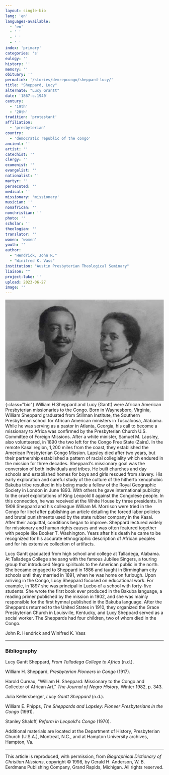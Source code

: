 ```yaml
---
layout: single-bio
lang: 'en'
languages-available:
  - 'en'
  - ' '
  - ' '
  - ' '
index: 'primary'
categories: 's'
eulogy: ''
history: ''
memory: ''
obituary: ''
permalink: '/stories/demrepcongo/sheppard-lucy/'
title: "Sheppard, Lucy"
alternate: "Lucy Grantt"
date: '1867-c.1940'
century:
  - '19th'
  - '20th'
tradition: 'protestant'
affiliation:
  - 'presbyterian'
country:
  - 'democratic republic of the congo'
ancient: ''
artist: ''
catechist: ''
clergy: ''
ecumenist: ''
evangelist: ''
nationalist: ''
martyr: ''
persecuted: ''
medical: ''
missionary: 'missionary'
musician: ''
nonafrican: ''
nonchristian: ''
photo: ''
scholar: ''
theologian: ''
translator: ''
women: 'women'
youth: ''
author:
  - "Hendrick, John R."
  - "Winifred K. Vass"
institution: "Austin Presbyterian Theological Seminary"
liaison: ""
project-luke: ''
upload: 2023-06-27
image: ''
---
```


![Lucy Sheppard](/images/bio-pics/demrepcongo/sheppard-william/sheppard-william.jpg){:class="bio"}
William H Sheppard and Lucy (Gantt) were African American Presbyterian missionaries to the Congo. Born in Waynesboro, Virginia, William Sheppard graduated from Stillman Institute, the Southern Presbyterian school for African American ministers in Tuscaloosa, Alabama. While he was serving as a pastor in Atlanta, Georgia, his call to become a missionary to Africa was confirmed by the Presbyterian Church U.S. Committee of Foreign Missions. After a white minister, Samuel M. Lapsley, also volunteered, in 1890 the two left for the Congo Free State (Zaire). In the remote Kasai region, 1,200 miles from the coast, they established the American Presbyterian Congo Mission. Lapsley died after two years, but their partnership established a pattern of racial collegiality which endured in the mission for three decades. Sheppard's missionary goal was the conversion of both individuals and tribes. He built churches and day schools and established homes for boys and girls rescued from slavery. His early exploration and careful study of the culture of the hitherto xenophobic Bakuba tribe resulted in his being made a fellow of the Royal Geographic Society in London in June 1893. With others he gave international publicity to the cruel exploitations of King Leopold II against the Congolese people. In this connection, he was received at the White House by three presidents. In 1909 Sheppard and his colleague William M. Morrison were tried in the Congo for libel after publishing an article detailing the forced labor policies and brutal punishments used by the state rubber company in the Kasai. After their acquittal, conditions began to improve. Sheppard lectured widely for missionary and human rights causes and was often featured together with people like Booker T. Washington. Years after his death he came to be recognized for his accurate ethnographic description of African peoples and for his extensive collection of artifacts.

Lucy Gantt graduated from high school and college at Talladega, Alabama. At Talladega College she sang with the famous Jubilee Singers, a touring group that introduced Negro spirituals to the American public in the north. She became engaged to Sheppard in 1886 and taught in Birmingham city schools until they married in 1891, when he was home on furlough. Upon arriving in the Congo, Lucy Sheppard focused on educational work. For example, in 1897 she was principal in Lucbo of a school with forty-five students. She wrote the first book ever produced in the Bakuba language, a reading primer published by the mission in 1902, and she was mainly responsible for the first hymnal published in the Bakuba language. After the Sheppards returned to the United States in 1910, they organized the Grace Presbyterian Church in Louisville, Kentucky, and Lucy Sheppard served as a social worker. The Sheppards had four children, two of whom died in the Congo.

John R. Hendrick and Winifred K. Vass

---
### Bibliography
Lucy Gantt Sheppard, *From Talladega College to Africa* (n.d.).

William H. Sheppard, *Presbyterian Pioneers in Congo* (1917).

Harold Cureau, "William H. Sheppard: Missionary to the Congo and Collector of African Art," *The Journal of Negro History*, Winter 1982, p. 343.

Julia Kellersberger, *Lucy Gantt Sheppard* (n.d.).

William E. Phipps, *The Sheppards and Lapsley: Pioneer Presbyterians in the Congo* (1991).

Stanley Shaloff, *Reform in Leopold's Congo* (1970).

Additional materials are located at the Department of History, Presbyterian Church (U.S.A.), Montreat, N.C., and at Hampton University archives, Hampton, Va.

---

This article is reproduced, with permission, from *Biographical Dictionary of Christian Missions*, copyright © 1998, by Gerald H. Anderson, W. B. Eerdmans Publishing Company, Grand Rapids, Michigan. All rights reserved.
